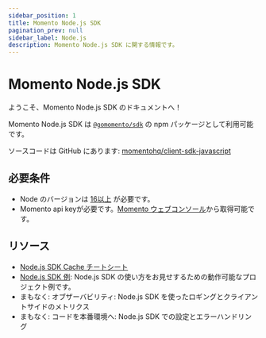 ```yaml
---
sidebar_position: 1
title: Momento Node.js SDK
pagination_prev: null
sidebar_label: Node.js
description: Momento Node.js SDK に関する情報です。
---
```


# Momento Node.js SDK

ようこそ、Momento Node.js SDK のドキュメントへ！

Momento Node.js SDK は [`@gomomento/sdk`](https://www.npmjs.com/package/@gomomento/sdk) の npm パッケージとして利用可能です。

ソースコードは GitHub にあります: [momentohq/client-sdk-javascript](https://github.com/momentohq/client-sdk-javascript)

## 必要条件

- Node のバージョンは [16以上](https://nodejs.org/en/download/) が必要です。
- Momento api keyが必要です。[Momento ウェブコンソール](https://console.gomomento.com/)から取得可能です。

## リソース

- [Node.js SDK Cache チートシート](./cheat-sheet.mdx)
- [Node.js SDK 例](https://github.com/momentohq/client-sdk-javascript/blob/main/examples/nodejs/README.md): Node.js SDK の使い方をお見せするための動作可能なプロジェクト例です。
- まもなく: オブザーバビリティ: Node.js SDK を使ったロギングとクライアントサイドのメトリクス
- まもなく: コードを本番環境へ: Node.js SDK での設定とエラーハンドリング
